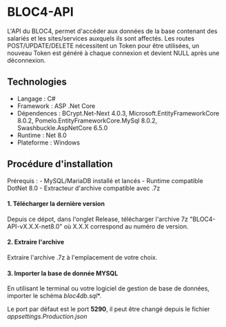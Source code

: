 # BLOC4-API

L'API du BLOC4, permet d'accéder aux données de la base contenant des salariés et les sites/services auxquels ils sont affectés.
Les routes POST/UPDATE/DELETE nécessitent un Token pour être utilisées, un nouveau Token est généré à chaque connexion et devient NULL après une déconnexion.

## Technologies
- Langage : C# 
- Framework : ASP .Net Core
- Dépendences : BCrypt.Net-Next 4.0.3, Microsoft.EntityFrameworkCore 8.0.2, Pomelo.EntityFrameworkCore.MySql 8.0.2, Swashbuckle.AspNetCore 6.5.0
- Runtime : Net 8.0
- Plateforme : Windows

## Procédure d'installation
Prérequis :
	- MySQL/MariaDB installé et lancés
	- Runtime compatible DotNet 8.0
	- Extracteur d'archive compatible avec .7z


	
#### 1. Télécharger la dernière version
Depuis ce dépot, dans l'onglet Release, télécharger l'archive 7z "BLOC4-API-vX.X.X-net8.0" où X.X.X correspond au numéro de version.

#### 2. Extraire l'archive 
Extraire l'archive .7z à l'emplacement de votre choix.

#### 3. Importer la base de donnée MYSQL 
En utilisant le terminal ou votre logiciel de gestion de base de données, importer le schéma *bloc4db.sql**.

Le port par défaut est le port **5290**, il peut être changé depuis le fichier *appsettings.Production.json* 

